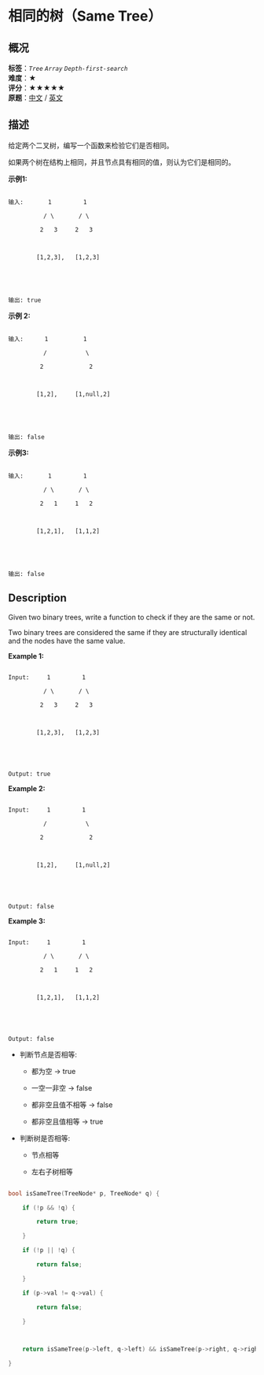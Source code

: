 # 相同的树（Same Tree）
## 概况
**标签**：*`Tree`*  *`Array`*  *`Depth-first-search`*<br>
**难度**：★<br>
**评分**：★★★★★<br>
**原题**：[中文](https://leetcode-cn.com/problems/same-tree) / [英文](https://leetcode.com/problems/same-tree)
## 描述

给定两个二叉树，编写一个函数来检验它们是否相同。



如果两个树在结构上相同，并且节点具有相同的值，则认为它们是相同的。



**示例1:**

```

输入:       1         1

          / \       / \

         2   3     2   3



        [1,2,3],   [1,2,3]





输出: true

```



**示例 2:**

```

输入:      1          1

          /           \

         2             2



        [1,2],     [1,null,2]





输出: false

```





**示例3:**

```

输入:       1         1

          / \       / \

         2   1     1   2



        [1,2,1],   [1,1,2]





输出: false

```



## Description

Given two binary trees, write a function to check if they are the same or not.



Two binary trees are considered the same if they are structurally identical and the nodes have the same value.



**Example 1:**

```

Input:     1         1

          / \       / \

         2   3     2   3



        [1,2,3],   [1,2,3]





Output: true

```





**Example 2:**

```

Input:     1         1

          /           \

         2             2



        [1,2],     [1,null,2]





Output: false

```





**Example 3:**

```

Input:     1         1

          / \       / \

         2   1     1   2



        [1,2,1],   [1,1,2]





Output: false

```





- 判断节点是否相等:

    - 都为空 &rarr; true

    - 一空一非空 &rarr; false

    - 都非空且值不相等 &rarr; false

    - 都非空且值相等 &rarr; true

- 判断树是否相等:

    - 节点相等

    - 左右子树相等



```c++

bool isSameTree(TreeNode* p, TreeNode* q) {

    if (!p && !q) {

        return true;

    }

    if (!p || !q) {

        return false;

    }

    if (p->val != q->val) {

        return false;

    }



    return isSameTree(p->left, q->left) && isSameTree(p->right, q->right);

}

```
